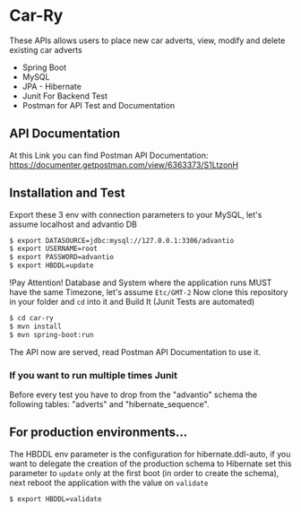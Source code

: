 # Car-Ry

These APIs allows users to place new car adverts, view, modify and delete existing car adverts

  - Spring Boot
  - MySQL
  - JPA - Hibernate
  - Junit For Backend Test
  - Postman for API Test and Documentation

## API Documentation
At this Link you can find Postman API Documentation: https://documenter.getpostman.com/view/6363373/S1LtzonH

## Installation and Test
Export these 3 env with connection parameters to your MySQL, let's assume localhost and advantio DB

```sh
$ export DATASOURCE=jdbc:mysql://127.0.0.1:3306/advantio
$ export USERNAME=root
$ export PASSWORD=advantio
$ export HBDDL=update
```
!Pay Attention!
Database and System where the application runs MUST have the same Timezone, let's assume ``Etc/GMT-2``
Now clone this repository in your folder and 
``cd`` 
into it and Build It (Junit Tests are automated)

```sh
$ cd car-ry
$ mvn install
$ mvn spring-boot:run
```

The API now are served, read Postman API Documentation to use it.
### If you want to run multiple times Junit
Before every test you have to drop from the "advantio" schema the following tables: "adverts" and "hibernate_sequence".
## For production environments...

The HBDDL env parameter is the configuration for hibernate.ddl-auto, if you want to delegate the creation of the production schema to Hibernate set this parameter to ``update``
only at the first boot (in order to create the schema), next reboot the application with the value on ``validate``

```sh
$ export HBDDL=validate
```
